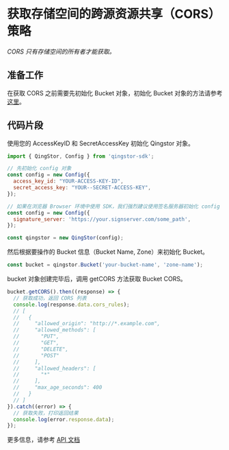 # 获取存储空间的跨源资源共享（CORS）策略

*CORS 只有存储空间的所有者才能获取。*

## 准备工作

在获取 CORS 之前需要先初始化 Bucket 对象，初始化 Bucket 对象的方法请参考[这里](./initialize_config_and_qingstor_zh-CN.md)。

## 代码片段

使用您的 AccessKeyID 和 SecretAccessKey 初始化 Qingstor 对象。

```javascript
import { QingStor, Config } from 'qingstor-sdk';

// 先初始化 config 对象
const config = new Config({
  access_key_id: "YOUR-ACCESS-KEY-ID",
  secret_access_key: "YOUR--SECRET-ACCESS-KEY",
});

// 如果在浏览器 Browser 环境中使用 SDK，我们强烈建议使用签名服务器初始化 config 对象，避免将 AccessKeyID 和 SecretAccessKey 暴露在客户端。目前 node 环境不支持使用签名服务器。
const config = new Config({
  signature_server: 'https://your.signserver.com/some_path',
});

const qingstor = new QingStor(config);
```

然后根据要操作的 Bucket 信息（Bucket Name, Zone）来初始化 Bucket。

```javascript
const bucket = qingstor.Bucket('your-bucket-name', 'zone-name');
```

bucket 对象创建完毕后，调用 getCORS 方法获取 Bucket CORS。

```javascript
bucket.getCORS().then((response) => {
  // 获取成功，返回 CORS 列表
  console.log(response.data.cors_rules);
  // [
  //   {
  //     "allowed_origin": "http://*.example.com",
  //     "allowed_methods": [
  //       "PUT",
  //       "GET",
  //       "DELETE",
  //       "POST"
  //     ],
  //     "allowed_headers": [
  //       "*"
  //     ],
  //     "max_age_seconds": 400
  //   }
  // ]
}).catch((error) => {
  // 获取失败，打印返回结果
  console.log(error.response.data);
});
```

更多信息，请参考 [API 文档](https://docsv3.qingcloud.com/storage/object-storage/api/bucket/cors/get_cors/)
